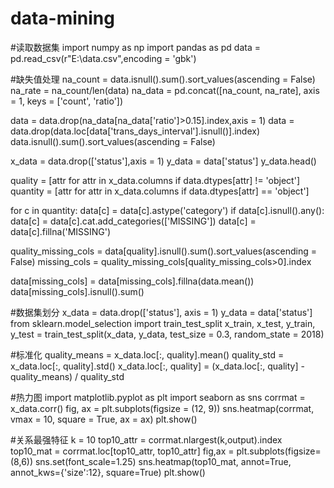 # data-mining

#读取数据集
import numpy as np
import pandas as pd
data = pd.read_csv(r"E:\data.csv",encoding = 'gbk')

#缺失值处理
na_count = data.isnull().sum().sort_values(ascending = False)
na_rate = na_count/len(data)
na_data = pd.concat([na_count, na_rate], axis = 1, keys = ['count', 'ratio'])

data = data.drop(na_data[na_data['ratio']>0.15].index,axis = 1)
data = data.drop(data.loc[data['trans_days_interval'].isnull()].index)
data.isnull().sum().sort_values(ascending = False)

x_data = data.drop(['status'],axis = 1)
y_data = data['status']
y_data.head()

quality = [attr for attr in x_data.columns if data.dtypes[attr] != 'object']
quantity = [attr for attr in x_data.columns if data.dtypes[attr] == 'object']

for c in quantity:
    data[c] = data[c].astype('category')
    if data[c].isnull().any():
        data[c] = data[c].cat.add_categories(['MISSING'])
        data[c] = data[c].fillna('MISSING')
        
quality_missing_cols = data[quality].isnull().sum().sort_values(ascending = False)
missing_cols = quality_missing_cols[quality_missing_cols>0].index

data[missing_cols] = data[missing_cols].fillna(data.mean())
data[missing_cols].isnull().sum()

#数据集划分
x_data = data.drop(['status'], axis = 1)
y_data = data['status']
from sklearn.model_selection import train_test_split
x_train, x_test, y_train, y_test = train_test_split(x_data, y_data, test_size = 0.3, random_state = 2018)

#标准化
quality_means = x_data.loc[:, quality].mean()
quality_std = x_data.loc[:, quality].std()
x_data.loc[:, quality] = (x_data.loc[:, quality] - quality_means) / quality_std

#热力图
import matplotlib.pyplot as plt
import seaborn as sns
corrmat = x_data.corr()
fig, ax = plt.subplots(figsize = (12, 9))
sns.heatmap(corrmat, vmax = 10, square = True, ax = ax)
plt.show()

#关系最强特征
k = 10
top10_attr = corrmat.nlargest(k,output).index
top10_mat = corrmat.loc[top10_attr, top10_attr]
fig,ax = plt.subplots(figsize=(8,6))
sns.set(font_scale=1.25)
sns.heatmap(top10_mat, annot=True, annot_kws={'size':12}, square=True)
plt.show()
